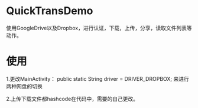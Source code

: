 # QuickTransDemo
使用GoogleDrive以及Dropbox，进行认证，下载，上传，分享，读取文件列表等动作。

# 使用
1.更改MainActivity：
public static String driver = DRIVER_DROPBOX;
来进行两种网盘的切换

2.上传下载文件都hashcode在代码中，需要的自己更改。
